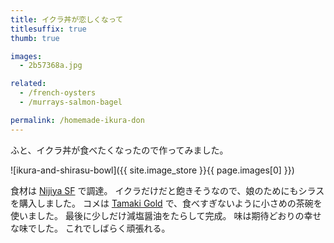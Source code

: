 ```yaml
---
title: イクラ丼が恋しくなって
titlesuffix: true
thumb: true

images:
  - 2b57368a.jpg

related:
  - /french-oysters
  - /murrays-salmon-bagel

permalink: /homemade-ikura-don
---
```


ふと、イクラ丼が食べたくなったので作ってみました。

![ikura-and-shirasu-bowl]({{ site.image_store }}{{ page.images[0] }})

食材は [Nijiya SF](https://www.yelp.com/biz/nijiya-market-san-francisco) で調達。
イクラだけだと飽きそうなので、娘のためにもシラスを購入しました。
コメは [Tamaki Gold](http://www.tamakimai.com/) で、食べすぎないように小さめの茶碗を使いました。
最後に少しだけ減塩醤油をたらして完成。
味は期待どおりの幸せな味でした。
これでしばらく頑張れる。
